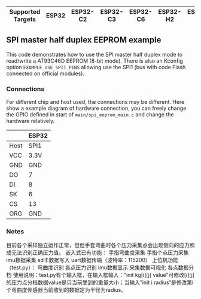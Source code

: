 | Supported Targets | ESP32 | ESP32-C2 | ESP32-C3 | ESP32-C6 | ESP32-H2 | ESP32-P4 | ESP32-S2 | ESP32-S3 |
| ----------------- | ----- | -------- | -------- | -------- | -------- | -------- | -------- | -------- |

## SPI master half duplex EEPROM example

 This code demonstrates how to use the SPI master half duplex mode to read/write a AT93C46D
 EEPROM (8-bit mode). There is also an Kconfig option `EXAMPLE_USE_SPI1_PINS` allowing use the
 SPI1 (bus with code Flash connected on official modules).

### Connections

For different chip and host used, the connections may be different. Here show a example diagram of hardware connection, you can freely change the GPIO defined in start of `main/spi_eeprom_main.c` and change the hardware relatively.

|      | ESP32 |
| ---- | ----- |
| Host | SPI1  |
| VCC  | 3.3V  |
| GND  | GND   |
| DO   | 7     |
| DI   | 8     |
| SK   | 6     |
| CS   | 13    |
| ORG  | GND   |

### Notes
目前各个采样独立运作正常，但但手套弯曲时各个压力采集点会出现侧向的应力照成无法识别正确压力值。
嵌入式已有功能：
    手指弯曲度采集
    手指个点压力采集
    imu数据采集
    sd卡数据写入
    uart数据传输（波特率：115200）
上位机功能（test.py）：
    弯曲度识别
    各点压力识别
    imu数据显示
    采集数据可视化
    各点数据分档
使用说明：test.py有个输入框，在输入框输入：“init kg[i][j] value"可修改[i][j]的压力点分档数据value是只当前受到的重量大小；当输入”init i radius“是修改第i个弯曲度传感器当前收到的数据定为半径为radius。
    